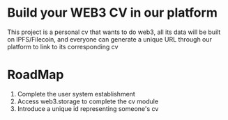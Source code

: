 # Build your WEB3 CV in our platform

This project is a personal cv that wants to do web3, all its data will be built on IPFS/Filecoin, and everyone can generate a unique URL through our platform to link to its corresponding cv

# RoadMap
1. Complete the user system establishment
2. Access web3.storage to complete the cv module
3. Introduce a unique id representing someone's cv
